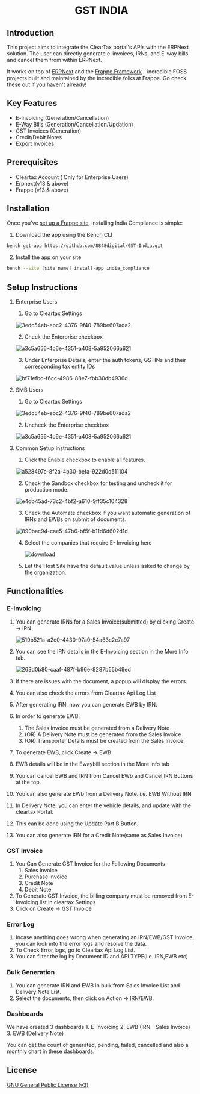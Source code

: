 <div align="center">

<!-- TODO: add link to website once it is ready -->
<h1>GST INDIA</h1>

</div>



## Introduction

This project aims to integrate the ClearTax portal's APIs with the ERPNext solution. The user can directly generate e-invoices, IRNs, and E-way bills and cancel them from within ERPNext.

It works on top of [ERPNext](https://github.com/frappe/erpnext) and the [Frappe Framework](https://github.com/frappe/frappe) - incredible FOSS projects built and maintained by the incredible folks at Frappe. Go check these out if you haven't already!

## Key Features

- E-invoicing (Generation/Cancellation)
- E-Way Bills (Generation/Cancellation/Updation)
- GST Invoices (Generation)
- Credit/Debit Notes
- Export Invoices


## Prerequisites

- Cleartax Account ( Only for Enterprise Users)
- Erpnext(v13 & above)
- Frappe (v13 & above)

## Installation

Once you've [set up a Frappe site](https://frappeframework.com/docs/v14/user/en/installation/), installing India Compliance is simple:


1. Download the app using the Bench CLI

  ```bash
  bench get-app https://github.com/8848digital/GST-India.git
  ```

2. Install the app on your site

  ```bash
  bench --site [site name] install-app india_compliance
  ```

## Setup Instructions

1. Enterprise Users
    1. Go to Cleartax Settings
    
      ![3edc54eb-ebc2-4376-9f40-789be607ada2](https://user-images.githubusercontent.com/48561545/206153841-efcdbda0-33f1-4607-9e6c-bf4fcb44b35d.png)
      
    2. Check the Enterprise checkbox
    
      ![a3c5a656-4c6e-4351-a408-5a952066a621](https://user-images.githubusercontent.com/48561545/206154012-583a8108-a845-46ff-8c24-cd9cd9aa3ce9.png)
      
    3. Under Enterprise Details, enter the auth tokens, GSTINs and their corresponding tax entity IDs
    
      ![bf71efbc-f6cc-4986-88e7-fbb30db4936d](https://user-images.githubusercontent.com/48561545/206154488-77bdcd35-e214-4987-9aab-630fb4a7e4b0.png)
      
2. SMB Users

     1. Go to Cleartax Settings
    
      ![3edc54eb-ebc2-4376-9f40-789be607ada2](https://user-images.githubusercontent.com/48561545/206153841-efcdbda0-33f1-4607-9e6c-bf4fcb44b35d.png)
      
    2. Uncheck the Enterprise checkbox
    
      ![a3c5a656-4c6e-4351-a408-5a952066a621](https://user-images.githubusercontent.com/48561545/206154012-583a8108-a845-46ff-8c24-cd9cd9aa3ce9.png)
    
3. Common Setup Instructions
      
    1. Click the Enable checkbox to enable all features.
    
      ![a528497c-8f2a-4b30-befa-922d0d511104](https://user-images.githubusercontent.com/48561545/206154731-e82b4746-744b-4d0f-ad6d-88f30aa5c126.png)
      
    2. Check the Sandbox checkbox for testing and uncheck it for production mode.
    
      ![e4db45ad-73c2-4bf2-a610-9ff35c104328](https://user-images.githubusercontent.com/48561545/206154931-dc22a05e-3958-497c-9e20-793f926b5641.png)
      
    3. Check the Automate checkbox if you want automatic generation of IRNs and EWBs on submit of documents.
    
      ![890bac94-cae5-47b6-bf5f-b11d6d602d1d](https://user-images.githubusercontent.com/48561545/206155163-323c2387-cd2b-4f6a-aedf-92318ee81886.png)
      
    4. Select the companies that require E- Invoicing here
    
       ![download](https://user-images.githubusercontent.com/48561545/206155995-9673c24a-9c64-4612-887c-4bdcacfc4b49.png)
       
    5. Let the Host Site have the default value unless asked to change by the organization.

        
## Functionalities

### E-Invoicing

   1. You can generate IRNs for a Sales Invoice(submitted) by clicking Create -> IRN
   
      ![519b521a-a2e0-4430-97a0-54a63c2c7a97](https://user-images.githubusercontent.com/48561545/206352385-fb397afb-508f-4899-815c-12e18ebeb64f.png)

   2. You can see the IRN details in the E-Invoicing section in the More Info tab.
   
      ![263d0b80-caaf-487f-b96e-8287b55b49ed](https://user-images.githubusercontent.com/48561545/206352467-ff6be3b3-5ab6-4814-8ed0-b0da9d04544b.png)

      
   3. If there are issues with the document, a popup will display the errors.
   4. You can also check the errors from Cleartax Api Log List
   5. After generating IRN, now you can generate EWB by IRN.
   6. In order to generate EWB, 
      1. The Sales Invoice must be generated from a Delivery Note
      2.  (OR) A Delivery Note must be generated from the Sales Invoice
      3.  (OR) Transporter Details must be created from the Sales Invoice.
   7. To generate EWB, click Create -> EWB 
   8. EWB details will be in the Ewaybill section in the More Info tab
   9. You can cancel EWB and IRN from Cancel EWb and Cancel IRN Buttons at the top.
   10. You can also generate EWb from a Delivery Note. i.e. EWB Without IRN
   11. In Delivery Note, you can enter the vehicle details, and update with the cleartax Portal. 
   12. This can be done using the Update Part B Button.
   13. You can also generate IRN for a Credit Note(same as Sales Invoice)

### GST Invoice
  1. You Can Generate GST Invoice for the Following Documents
      1. Sales Invoice
      2. Purchase Invoice
      3. Credit Note
      4. Debit Note
  2. To Generate GST Invoice, the billing company must be removed from E-Invoicing list in cleartax Settings
  3. Click on Create -> GST Invoice
   
### Error Log
   1. Incase anything goes wrong when generating an IRN/EWB/GST Invoice, you can look into the error logs and resolve the data.
   2. To Check Error logs, go to Cleartax Api Log List.
   3. You can filter the log by Document ID and API TYPE(i.e. IRN,EWB etc)
   
### Bulk Generation
   1. You can generate IRN and EWB in bulk from Sales Invoice List and Delivery Note List.
   2. Select the documents, then click on Action -> IRN/EWB.

### Dashboards
   We have created 3 dashboards
    1. E-Invoicing
    2. EWB (IRN - Sales Invoice)
    3. EWB (Delivery Note)
   
   You can get the count of generated, pending, failed, cancelled and also a monthly chart in these dashboards.
  
    






## License

[GNU General Public License (v3)](https://github.com/resilient-tech/india-compliance/blob/develop/license.txt)
